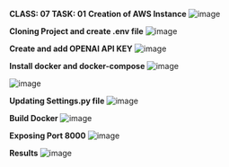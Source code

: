 **CLASS: 07 TASK: 01**
**Creation of AWS Instance**
![image](https://github.com/BushraMaryam/Django_Chatgpt/assets/80852494/09a43150-0a82-4690-b0f9-47effc37d225)


**Cloning Project and create .env file**
![image](https://github.com/BushraMaryam/Django_Chatgpt/assets/80852494/7afc0cd9-755c-4865-a316-9c3dac2a9616)

**Create and add OPENAI API KEY**
![image](https://github.com/BushraMaryam/Django_Chatgpt/assets/80852494/32b86958-8e9f-4fba-9afb-b311ff013399)

**Install docker and docker-compose**
![image](https://github.com/BushraMaryam/Django_Chatgpt/assets/80852494/f2961f3c-b845-48c1-853f-06ca361654e0)

![image](https://github.com/BushraMaryam/Django_Chatgpt/assets/80852494/32e3f2b4-748a-47f0-ab0b-470627cbe226)

**Updating Settings.py file**
![image](https://github.com/BushraMaryam/Django_Chatgpt/assets/80852494/5ea313db-728a-4711-a533-5b23fb784a95)


**Build Docker**
![image](https://github.com/BushraMaryam/Django_Chatgpt/assets/80852494/dd69c08f-fbdb-49f4-a7b1-b6131664f7e3)


**Exposing Port 8000**
![image](https://github.com/BushraMaryam/Django_Chatgpt/assets/80852494/89b439da-6e87-45c6-a2ec-95d5f0ce64f1)



**Results**
![image](https://github.com/BushraMaryam/Django_Chatgpt/assets/80852494/d005aad5-27ce-4d7a-afac-50693e25d0da)
